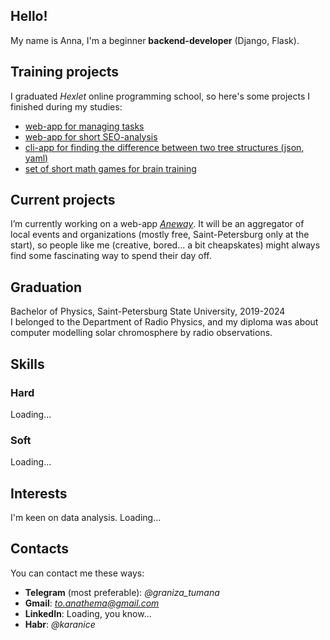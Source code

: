 ## Hello!

My name is Anna, I'm a beginner **backend-developer** (Django, Flask).

## Training projects

I graduated *Hexlet* online programming school, so here's some projects I finished during my studies:

- [web-app for managing tasks](https://github.com/karanice/python-project-52)
- [web-app for short SEO-analysis](https://github.com/karanice/python-project-83)
- [cli-app for finding the difference between two tree structures (json, yaml)](https://github.com/karanice/python-project-50)
- [set of short math games for brain training](https://github.com/karanice/python-project-49)

## Current projects

I’m currently working on a web-app [*Aneway*](https://github.com/karanice/aneway). It will be an aggregator of local events and organizations (mostly free, Saint-Petersburg only at the start), so people like me (creative, bored... a bit cheapskates) might always find some fascinating way to spend their day off.

## Graduation

Bachelor of Physics, Saint-Petersburg State University, 2019-2024 \
I belonged to the Department of Radio Physics, and my diploma was about computer modelling solar chromosphere by radio observations.

## Skills

### Hard
  Loading...
### Soft
  Loading...

## Interests

I'm keen on data analysis.
Loading...

## Contacts

You can contact me these ways:

- **Telegram** (most preferable): *@graniza_tumana*
- **Gmail**: *to.anathema@gmail.com*
- **LinkedIn**: Loading, you know...
- **Habr**: *@karanice*
